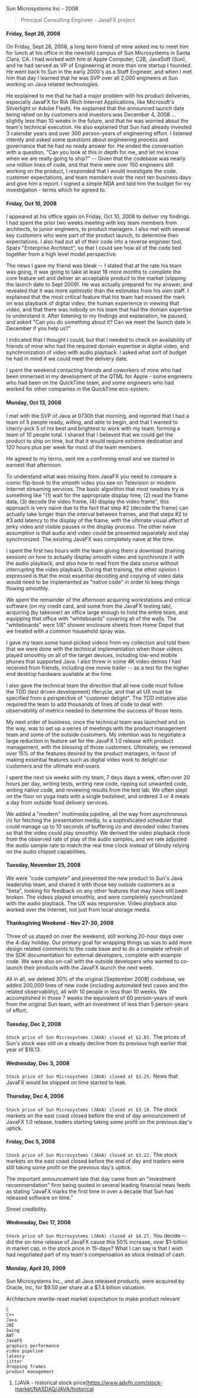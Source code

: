 Sun Microsystems Inc - 2008
> Principal Consulting Engineer - JavaFX project

#### Friday, Sept 26, 2008
On Friday, Sept 26, 2008, a long term friend of mine asked me to meet him for lunch at his office in the new(ish) campus of Sun Microsystems in Santa Clara, CA.  I had worked with him at Apple Computer, C2B, JavaSoft (Sun), and he had served as VP of Engineering at more than one startup I founded.  He went back to Sun in the early 2000's as a Staff Engineer, and when I met him that day I learned that he was SVP over all 2,000 engineers at Sun working on Java related technologies.

He explained to me that he had a major problem with his product deliveries, especially JavaFX for RIA (Rich Internet Applications, like Microsoft's Silverlight or Adobe Flash).  He explained that the announced launch date being relied on by customers and investors was December 4, 2008 ... slightly less than 10 weeks in the future, and that he was worried about the team's technical execution.  He also explained that Sun had already invested 3 calendar years and over 300 person-years of engineering effort.  I listened intently and asked some questions about engineering process and governance that he had no ready answer for.  He ended the conversation with a question, "Can you look at this in depth for me, and let me know when we are really going to ship?" -- Given that the codebase was nearly one million lines of code, and that there were over 150 engineers still working on the product, I responded that I would investigate the code, customer expectations, and team members over the next ten business days and give him a report.  I signed a simple NDA and told him the budget for my investigation - terms which he agreed to.

#### Friday, Oct 10, 2008
I appeared at his office again on Friday, Oct 10, 2008 to deliver my findings.  I had spent the prior two weeks meeting with key team members from architects, to junior engineers, to product managers.  I also met with several key customers who were part of the product launch, to determine their expectations.  I also had put all of their code into a reverse engineer tool, Sparx "Enterprise Architect", so that I could see how all of the code tied together from a high level model perspective.

The news I gave my friend was bleak -- I stated that at the rate his team was going, it was going to take at least 18 more months to complete the core feature set and deliver an acceptable product to the market (slipping the launch date to Sept 2009).  He was actually prepared for my answer, and revealed that it was more optimistic than the estimates from his own staff.  I explained that the most critical feature that his team had missed the mark on was playback of digital video, the human experience in viewing that video, and that there was nobody on his team that had the domain expertise to understand it.  After listening to my findings and explanation, he paused, and asked "Can you do something about it?  Can we meet the launch date in December if you help us?"

I indicated that I thought I could, but that I needed to check on availability of friends of mine who had the required domain expertise in digital video, and synchronization of video with audio playback.  I asked what sort of budget he had in mind if we could meet the delivery date.

I spent the weekend contacting friends and coworkers of mine who had been immersed in my development of the QTML for Apple - some engineers who had been on the QuickTime team, and some engineers who had worked for other companies in the QuickTime eco-system.

#### Monday, Oct 13, 2008
I met with the SVP of Java at 0730h that morning, and reported that I had a team of 5 people ready, willing, and able to begin, and that I wanted to cherry-pick 5 of his best and brightest to work with my team, forming a team of 10 people total.  I shared that I believed that we could get the product to ship on time, but that it would require extreme dedication and 120 hours plus per week for most of the team members.

He agreed to my terms, sent me a confirming email and we started in earnest that afternoon.

To understand what was missing from JavaFX you need to compare a comic flip-book to the smooth video you see on Television or modern Internet streaming services.  The basic algorithm that most newbies try is something like "(1) wait for the appropriate display time, (2) read the frame data, (3) decode the video frame, (4) display the video frame", this approach is very naive due to the fact that step #2 (decode the frame) can actually take longer than the interval between frames, and that steps #2 to #3 add latency to the display of the frame, with the ultimate visual affect of jerky video and visible pauses in the display process.   The other naive assumption is that audio and video could be presented separately and stay synchronized.  The existing JavaFX was completely naive at the time.

I spent the first two hours with the team giving them a download (training session) on how to actually display smooth video and synchronize it with the audio playback, and also how to read from the data source without interrupting the video playback.  During that training, the other opinion I expressed is that the most essential decoding and copying of video data would need to be implemented as "native code" in order to keep things flowing smoothly.

We spent the remainder of the afternoon acquiring workstations and critical software (on my credit card, and some from the JavaFX testing lab), acquiring (by takeover) an office large enough to hold the entire team, and equipping that office with "whiteboards" covering all of the walls.  The "whiteboards" were 1/8" shower enclosure sheets from Home Depot that we treated with a common household spray wax.

I gave my team some hand-picked videos from my collection and told them that we were done with the technical implementation when those videos played smoothly on all of the target devices, including low-end mobile phones that supported Java.  I also threw in some 4K video demos I had received from friends, including one movie trailer -- as a test for the higher end desktop hardware available at the time.

I also gave the technical team the direction that all new code must follow the TDD (test driven development) lifecycle, and that all UX must be specified from a perspective of "customer delight".  The TDD initiative also required the team to add thousands of lines of code to deal with observability of metrics needed to determine the success of those tests.

My next order of business, once the technical team was launched and on the way, was to set up a series of meetings with the product management team and some of the outside customers.   My intention was to negotiate a large reduction in feature set for the JavaFX 1.0 release with product management, with the blessing of those customers.  Ultimately, we removed over 15% of the features desired by the product managers, in favor of making essential features such as digital video work to delight our customers and the ultimate end-users.

I spent the next six weeks with my team, 7 days days a week, often over 20 hours per day, writing tests, writing new code, ripping out unwanted code, writing native code, and reviewing results from the test lab.  We often slept on the floor on yoga mats with a single bedsheet, and ordered 3 or 4 meals a day from outside food delivery services.

We added a "modern" multimedia pipeline, all the way from asynchronous i/o for fetching the presentation media, to a sophisticated scheduler that could manage up to 10 seconds of buffering i/o and decoded video frames so that the video could play smoothly.   We derived the video playback clock from the observed rate of play of the audio samples, and we rate adjusted the audio sample rate to match the real time clock instead of blindly relying on the audio chipset capabilities.

#### Tuesday, November 25, 2008
We were "code complete" and presented the new product to Sun's Java leadership team, and shared it with those key outside customers as a "beta", looking for feedback on any other features that may have still been broken.  The videos played smoothly, and were completely synchronized with the audio playback.  The UX was responsive.  Video playback also worked over the Internet, not just from local storage media.

#### Thanksgiving Weekend - Nov 27-30, 2008

Three of us stayed on over the weekend, still working 20-hour days over the 4-day holiday.  Our primary goal for wrapping things up was to add more design related comments to the code base and to do a complete refresh of the SDK documentation for external developers, complete with example code.  We were also on-call with the outside developers who wanted to co-launch their products with the JavaFX launch the next week.

All in all, we deleted 30% of the original [September 2008] codebase, we added 200,000 lines of new code (including automated test cases and the related observability), all with 10 people in less than 10 weeks.  We accomplished in those 7 weeks the equivalent of 60 person-years of work from the original Sun team, with an investment of less than 5 person-years of effort.

#### Tuesday, Dec 2, 2008
`Stock price of Sun Microsystems (JAVA) closed at $2.83.`
The prices of Sun's stock was still on a steady decline from its previous high earlier that year of \$18.13.

#### Wednesday, Dec 3, 2008
`Stock price of Sun Microsystems (JAVA) closed at $3.25.`
News that JavaFX would be shipped on time started to leak.

#### Thursday, Dec 4, 2008
`Stock price of Sun Microsystems (JAVA) closed at $3.19.`
The stock markets on the east coast closed before the end of day announcement of JavaFX 1.0 release, traders starting taking some profit on the previous day's uptick.

#### Friday, Dec 5, 2008
`Stock price of Sun Microsystems (JAVA) closed at $3.22.`
The stock markets on the east coast closed before the end of day and traders were still taking some profit on the previous day's uptick.

The important announcement late that day came from an "investment recommendation" firm being quoted in several leading financial news feeds as stating "JavaFX marks the first time in over a decade that Sun has released software on time."

Street credibility.

#### Wednesday, Dec 17, 2008
`Stock price of Sun Microsystems (JAVA) closed at $4.27.`
You decide -- did the on-time release of JavaFX cause this 50% increase, over $1-billion in market cap, in the stock price in 15-days?  What I can say is that I wish had negotiated part of my team's compensation as stock instead of cash.

#### Monday, April 20, 2009
Sun Microsystems Inc., and all Java released products, were acquired by Oracle, Inc, for \$9.50 per share at a \$7.4 billion valuation.

Architecture rewrite-reset market expectation to make product relevant


```
C
C++
Java
JNI
Swing
AWT
JavaFX
graphics performance
video pipeline
latency
jitter
dropping frames
product management
```
1) [JAVA - historical stock price]https://www.advfn.com/stock-market/NASDAQ/JAVA/historical
